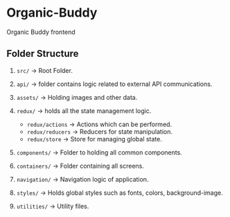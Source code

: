 # Organic-Buddy

Organic Buddy frontend

## Folder Structure

1. `src/` -> Root Folder.
2. `api/` -> folder contains logic related to external API communications.
3. `assets/` -> Holding images and other data.
4. `redux/` -> holds all the state management logic.
    - `redux/actions` -> Actions which can be performed.
    - `redux/reducers` -> Reducers for state manipulation.
    - `redux/store` -> Store for managing global state.

5. `components/` -> Folder to holding all common components.
6. `containers/` -> Folder containing all screens.
7. `navigation/` -> Navigation logic of application.
8. `styles/` -> Holds global styles such as fonts, colors, background-image.
9. `utilities/` -> Utility files.
